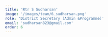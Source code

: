 ```yaml
---
title: 'Rtr S Sudharsan'
image: '/images/team/6_sudharsan.png'
role: 'District Secretary (Admin &Programme)'
email: 'sudharsan823@gmail.com'
order: 6
---
```


